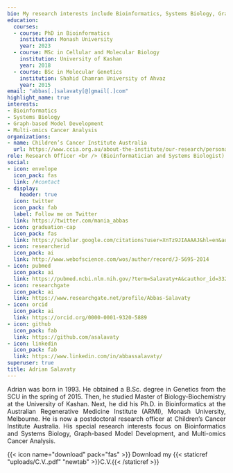 ```yaml
---
bio: My research interests include Bioinformatics, Systems Biology, Graph-based Model Development, and Multi-omics Cancer Analysis.
education:
  courses:
  - course: PhD in Bioinformatics
    institution: Monash University
    year: 2023
  - course: MSc in Cellular and Molecular Biology
    institution: University of Kashan
    year: 2018
  - course: BSc in Molecular Genetics
    institution: Shahid Chamran University of Ahvaz
    year: 2015
email: "abbas[.]salavaty[@]gmail[.]com"
highlight_name: true
interests:
- Bioinformatics
- Systems Biology
- Graph-based Model Development
- Multi-omics Cancer Analysis
organizations:
- name: Children’s Cancer Institute Australia
  url: https://www.ccia.org.au/about-the-institute/our-research/personalised-medicine/genomic-childhood-cancer-risk
role: Research Officer <br /> (Bioinformatician and Systems Biologist)
social:
- icon: envelope
  icon_pack: fas
  link: /#contact
- display:
    header: true
  icon: twitter
  icon_pack: fab
  label: Follow me on Twitter
  link: https://twitter.com/mania_abbas
- icon: graduation-cap
  icon_pack: fas
  link: https://scholar.google.com/citations?user=XnTz9JIAAAAJ&hl=en&authuser=1
- icon: researcherid
  icon_pack: ai
  link: http://www.webofscience.com/wos/author/record/J-5695-2014
- icon: pubmed
  icon_pack: ai
  link: https://pubmed.ncbi.nlm.nih.gov/?term=Salavaty+A&cauthor_id=33205118
- icon: researchgate
  icon_pack: ai
  link: https://www.researchgate.net/profile/Abbas-Salavaty
- icon: orcid
  icon_pack: ai
  link: https://orcid.org/0000-0001-9320-5889
- icon: github
  icon_pack: fab
  link: https://github.com/asalavaty
- icon: linkedin
  icon_pack: fab
  link: https://www.linkedin.com/in/abbassalavaty/
superuser: true
title: Adrian Salavaty
---
```


<div style="text-align: justify">
Adrian was born in 1993. He obtained a B.Sc. degree in Genetics from the SCU in the spring of 2015. Then, he studied Master of Biology-Biochemistry at the University of Kashan. Next, he did his Ph.D. in Bioinformatics at the Australian Regenerative Medicine Institute (ARMI), Monash University, Melbourne. He is now a postdoctoral research officer at Children’s Cancer Institute Australia. His special research interests focus on Bioinformatics and Systems Biology, Graph-based Model Development, and Multi-omics Cancer Analysis.
</div>

{{< icon name="download" pack="fas" >}} Download my {{< staticref "uploads/C.V..pdf" "newtab" >}}C.V.{{< /staticref >}}
